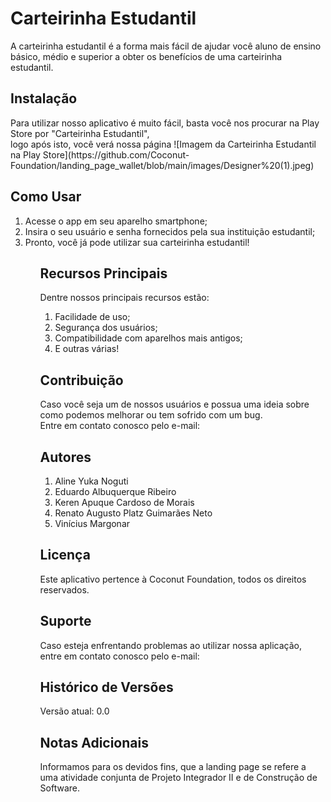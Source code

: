<h1>Carteirinha Estudantil</h1>
<p>A carteirinha estudantil é a forma mais fácil de ajudar você aluno de ensino básico, médio e superior a obter os benefícios de uma carteirinha estudantil.</p>

<h2>Instalação</h2>
<p>Para utilizar nosso aplicativo é muito fácil, basta você nos procurar na Play Store por "Carteirinha Estudantil",<br>
logo após isto, você verá nossa página ![Imagem da Carteirinha Estudantil na Play Store](https://github.com/Coconut-Foundation/landing_page_wallet/blob/main/images/Designer%20(1).jpeg)</p>

<h2>Como Usar</h2>
<ol>
  <li>Acesse o app em seu aparelho smartphone;</li> 
  <li>Insira o seu usuário e senha fornecidos pela sua instituição estudantil;</li>
  <li>Pronto, você já pode utilizar sua carteirinha estudantil!</li>
<ol>

<h2>Recursos Principais</h2>
<p>Dentre nossos principais recursos estão:</p>
<ol>
  <li>Facilidade de uso;</li>
  <li>Segurança dos usuários;</li>
  <li>Compatibilidade com aparelhos mais antigos;</li>
  <li>E outras várias!</li>
</ol>

<h2>Contribuição</h2>
<p>Caso você seja um de nossos usuários e possua uma ideia sobre como podemos melhorar ou tem sofrido com um bug.<br>
Entre em contato conosco pelo e-mail: <ideiassupimpas@carteirinha.com></p>

<h2>Autores</h2>
<ol>
  <li>Aline Yuka Noguti</li>
  <li>Eduardo Albuquerque Ribeiro</li>
  <li>Keren Apuque Cardoso de Morais</li>
  <li>Renato Augusto Platz Guimarães Neto</li>
  <li>Vinícius Margonar</li>
</ol>


<h2>Licença</h2>
Este aplicativo pertence à Coconut Foundation, todos os direitos reservados.

<h2>Suporte</h2>
<p>Caso esteja enfrentando problemas ao utilizar nossa aplicação, entre em contato conosco pelo e-mail: <suporte@carteirinha.com></p>

<h2>Histórico de Versões</h2>
<p>Versão atual: 0.0</p>

<h2>Notas Adicionais</h2>
Informamos para os devidos fins, que a landing page se refere a uma atividade conjunta de Projeto Integrador II e de Construção de Software.

